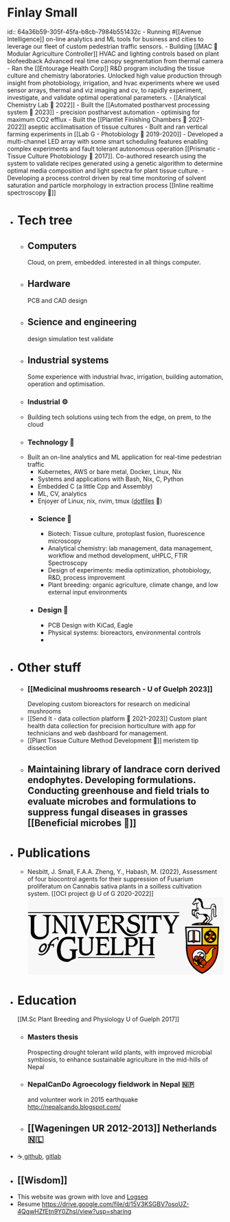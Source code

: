# Finlay Small
id:: 64a36b59-305f-45fa-b8cb-7984b551432c
	- Running #[[Avenue Intelligence]] on-line analytics and ML tools for business and cities to leverage our fleet of custom pedestrian traffic sensors.
	- Building [[MAC 🌱 Modular Agriculture Controller]]
	  HVAC and lighting controls based on plant biofeedback
	  Advanced real time canopy segmentation from thermal camera
	- Ran the [[Entourage Health Corp]] R&D program including the tissue culture and chemistry laboratories. Unlocked high value production through insight from photobiology, irrigation, and hvac experiments where we used sensor arrays, thermal and viz imaging and cv, to rapidly experiment, investigate, and validate optimal operational parameters.
		- [[Analytical Chemistry Lab 🧪 2022]]
		- Built the [[Automated postharvest processing system 🍃 2023]] - precision postharvest automation - optimising for maximum CO2 efflux
		- Built the [[Plantlet Finishing Chambers 🌿 2021-2022]] aseptic acclimatisation of tissue cultures
		- Built and ran vertical farming experiments in [[Lab G - Photobiology 🌈 2019-2020]]
	- Developed a multi-channel LED array with some smart scheduling features enabling complex experiments and fault tolerant autonomous operation [[Prismatic - Tissue Culture Photobiology 🌈 2017]]. Co-authored research using the system to validate recipes generated using a genetic algorithm to determine optimal media composition and light spectra for plant tissue culture.
	- Developing a process control driven by real time monitoring of solvent saturation and particle morphology in extraction process [[Inline realtime spectroscopy 🌈]]
- # Tech tree
	- ## Computers
	  Cloud, on prem, embedded. interested in all things computer.
	- ## Hardware
	  PCB and CAD design
	- ## Science and engineering
	  design simulation test validate
	- ## Industrial systems
	  Some experience with industrial hvac, irrigation, building automation, operation and optimisation.
	- ### Industrial ⚙️
	- Building tech solutions using tech from the edge, on prem, to the cloud
	- ### Technology 🤖
	- Built an on-line analytics and ML application for real-time pedestrian traffic
		- Kubernetes, AWS or bare metal, Docker, Linux, Nix
		- Systems and applications with Bash, Nix, C, Python
		- Embedded C (a little Cpp and Assembly)
		- ML, CV, analytics
		- Enjoyer of Linux, nix, nvim, tmux ([dotfiles](https://github.com/bigFin/dotfiles/tree/sway) 🐧)
		- ### Science 🔬
			- Biotech: Tissue culture, protoplast fusion, fluorescence microscopy
			- Analytical chemistry: lab management, data management, workflow and method development, uHPLC, FTIR Spectroscopy
			- Design of experiments: media optimization, photobiology, R&D, process improvement
			- Plant breeding: organic agriculture, climate change, and low external input environments
		- ### Design 📐
			- PCB Design with KiCad, Eagle
			- Physical systems: bioreactors, environmental controls
			-
- # Other stuff
	- ### [[Medicinal mushrooms research - U of Guelph 2023]]
	  Developing custom bioreactors for research on medicinal mushrooms
	- [[Send It - data collection platform 🔢 2021-2023]]
	  Custom plant health data collection for precision horticulture with app for technicians and web dashboard for management.
	- [[Plant Tissue Culture Method Development 🌱]] meristem tip dissection
	- Maintaining library of landrace corn derived endophytes. Developing formulations. Conducting greenhouse and field trials to evaluate microbes and formulations to suppress fungal diseases in grasses [[Beneficial microbes 🦠]]
		-
- # Publications
	- Nesbitt, J. Small, F.A.A. Zheng, Y., Habash, M. (2022), Assessment of four biocontrol agents for their suppression of Fusarium proliferatum on Cannabis sativa plants in a soilless cultivation system. [[OCI project @ U of G 2020-2022]]
	  ![image.png](../assets/image_1688441712215_0.png)
- # Education
  [[M.Sc Plant Breeding and Physiology U of Guelph 2017]]
	- ### Masters thesis 
	  Prospecting drought tolerant wild plants, with improved microbial symbiosis, to enhance sustainable agriculture in the mid-hills of Nepal
	- ### NepalCanDo Agroecology fieldwork in Nepal 🇳🇵
	  and volunteer work in 2015 earthquake
	  http://nepalcando.blogspot.com/
	- ## [[Wageningen UR 2012-2013]] Netherlands 🇳🇱
- ☕[ github](https://github.com/bigFin), [gitlab](https://gitlab.com/bigFinSmall)
- ## [[Wisdom]]
- This website was grown with love and [Logseq](https://logseq.com/)
- Resume https://drive.google.com/file/d/15V3KSGBV7osoUZ-4QgwHZfEtn9Y0Zhsl/view?usp=sharing